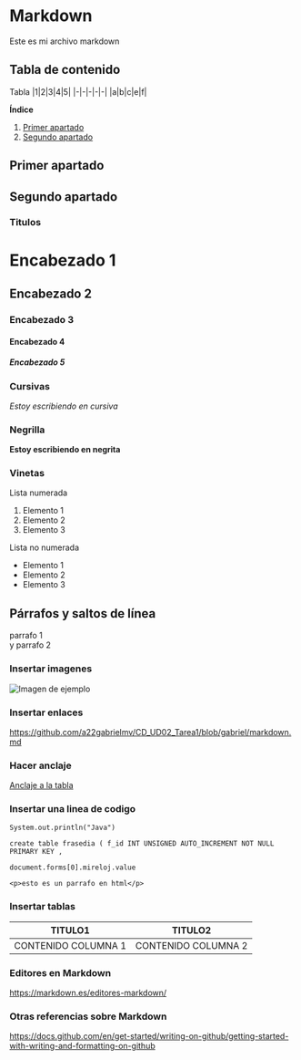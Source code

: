 
# Markdown

Este es mi archivo markdown

## Tabla de contenido
Tabla
|1|2|3|4|5|
|-|-|-|-|-|
|a|b|c|e|f|

**Índice**   
1. [Primer apartado](#id1)
2. [Segundo apartado](#id2)
## Primer apartado<a name="id1"></a>
## Segundo apartado<a name="id2"></a>

### Titulos

# Encabezado 1
## Encabezado 2
### Encabezado 3
#### Encabezado 4
##### Encabezado 5

### Cursivas

*Estoy escribiendo en cursiva*

### Negrilla

**Estoy escribiendo en negrita**

### Vinetas

Lista numerada
1. Elemento 1
2. Elemento 2
3. Elemento 3
   
Lista no numerada
- Elemento 1
- Elemento 2
- Elemento 3

## Párrafos y saltos de línea

parrafo 1  
y parrafo 2

### Insertar imagenes

![Imagen de ejemplo](https://static.wikia.nocookie.net/memes-pedia/images/2/25/Amogus1.png/revision/latest?cb=20210412220457&path-prefix=es)

### Insertar enlaces

<https://github.com/a22gabrielmv/CD_UD02_Tarea1/blob/gabriel/markdown.md> 

### Hacer anclaje

[Anclaje a la tabla](#Tabla)

### Insertar una linea de codigo

`System.out.println("Java")`  

`create table frasedia ( f_id INT UNSIGNED AUTO_INCREMENT NOT NULL PRIMARY KEY ,`

`document.forms[0].mireloj.value`

`<p>esto es un parrafo en html</p>`

### Insertar tablas

| TITULO1| TITULO2|
| ----- | ---- |
| CONTENIDO COLUMNA 1 | CONTENIDO COLUMNA 2 |


### Editores en Markdown 

<https://markdown.es/editores-markdown/>

### Otras referencias sobre Markdown

<https://docs.github.com/en/get-started/writing-on-github/getting-started-with-writing-and-formatting-on-github>

